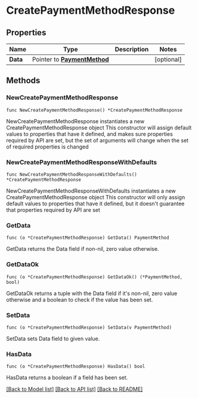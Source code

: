 # CreatePaymentMethodResponse

## Properties

Name | Type | Description | Notes
------------ | ------------- | ------------- | -------------
**Data** | Pointer to [**PaymentMethod**](PaymentMethod.md) |  | [optional] 

## Methods

### NewCreatePaymentMethodResponse

`func NewCreatePaymentMethodResponse() *CreatePaymentMethodResponse`

NewCreatePaymentMethodResponse instantiates a new CreatePaymentMethodResponse object
This constructor will assign default values to properties that have it defined,
and makes sure properties required by API are set, but the set of arguments
will change when the set of required properties is changed

### NewCreatePaymentMethodResponseWithDefaults

`func NewCreatePaymentMethodResponseWithDefaults() *CreatePaymentMethodResponse`

NewCreatePaymentMethodResponseWithDefaults instantiates a new CreatePaymentMethodResponse object
This constructor will only assign default values to properties that have it defined,
but it doesn't guarantee that properties required by API are set

### GetData

`func (o *CreatePaymentMethodResponse) GetData() PaymentMethod`

GetData returns the Data field if non-nil, zero value otherwise.

### GetDataOk

`func (o *CreatePaymentMethodResponse) GetDataOk() (*PaymentMethod, bool)`

GetDataOk returns a tuple with the Data field if it's non-nil, zero value otherwise
and a boolean to check if the value has been set.

### SetData

`func (o *CreatePaymentMethodResponse) SetData(v PaymentMethod)`

SetData sets Data field to given value.

### HasData

`func (o *CreatePaymentMethodResponse) HasData() bool`

HasData returns a boolean if a field has been set.


[[Back to Model list]](../README.md#documentation-for-models) [[Back to API list]](../README.md#documentation-for-api-endpoints) [[Back to README]](../README.md)


